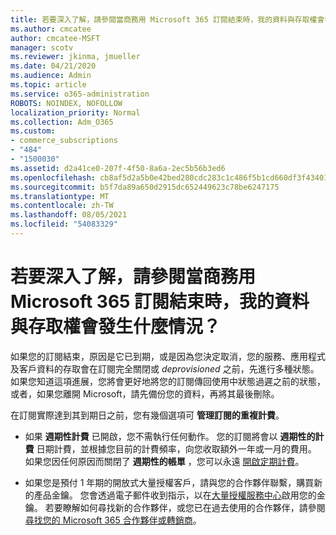 ```yaml
---
title: 若要深入了解，請參閱當商務用 Microsoft 365 訂閱結束時，我的資料與存取權會發生什麼情況？
ms.author: cmcatee
author: cmcatee-MSFT
manager: scotv
ms.reviewer: jkinma, jmueller
ms.date: 04/21/2020
ms.audience: Admin
ms.topic: article
ms.service: o365-administration
ROBOTS: NOINDEX, NOFOLLOW
localization_priority: Normal
ms.collection: Adm_O365
ms.custom:
- commerce_subscriptions
- "484"
- "1500030"
ms.assetid: d2a41ce0-207f-4f50-8a6a-2ec5b56b3ed6
ms.openlocfilehash: cb8af5d2a5b0e42bed280cdc283c1c486f5b1cd660df3f4340159950395034e9
ms.sourcegitcommit: b5f7da89a650d2915dc652449623c78be6247175
ms.translationtype: MT
ms.contentlocale: zh-TW
ms.lasthandoff: 08/05/2021
ms.locfileid: "54083329"
---
```

# <a name="what-happens-to-my-data-and-access-when-my-microsoft-365-for-business-subscription-ends"></a>若要深入了解，請參閱當商務用 Microsoft 365 訂閱結束時，我的資料與存取權會發生什麼情況？

如果您的訂閱結束，原因是它已到期，或是因為您決定取消，您的服務、應用程式及客戶資料的存取會在訂閱完全關閉或  *deprovisioned*  之前，先進行多種狀態。 如果您知道這項進展，您將會更好地將您的訂閱傳回使用中狀態過遲之前的狀態，或者，如果您離開 Microsoft，請先備份您的資料，再將其最後刪除。
  
在訂閱實際達到其到期日之前，您有幾個選項可 **管理訂閱的重複計費**。
  
- 如果 **週期性計費** 已開啟，您不需執行任何動作。 您的訂閱將會以 **週期性的計費** 日期計費，並根據您目前的計費頻率，向您收取額外一年或一月的費用。 如果您因任何原因而關閉了 **週期性的帳單** ，您可以永遠 [開啟定期計費](https://docs.microsoft.com/microsoft-365/commerce/subscriptions/renew-your-subscription#turn-recurring-billing-off-or-on)。

- 如果您是預付 1 年期的開放式大量授權客戶，請與您的合作夥伴聯繫，購買新的產品金鑰。 您會透過電子郵件收到指示，以在[大量授權服務中心](https://go.microsoft.com/fwlink/p/?LinkID=282016)啟用您的金鑰。 若要瞭解如何尋找新的合作夥伴，或您已在過去使用的合作夥伴，請參閱[尋找您的 Microsoft 365 合作夥伴或轉銷商](https://docs.microsoft.com/microsoft-365/admin/manage/find-your-partner-or-reseller)。